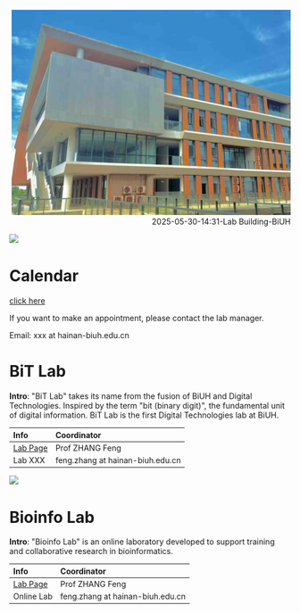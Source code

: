 
<p align="right">
  <img src="/img/20250530_biuh_lab_small.jpeg" width="500">
  <br>
  2025-05-30-14:31-Lab Building-BiUH
</p>


<img src="https://fzhang.bioinfo-lab.com/img/white.png" height="50">

# Calendar

[click here](https://teamup.com/ksy1ct75cfd56vxycg)

If you want to make an appointment, please contact the lab manager.

Email: xxx at hainan-biuh.edu.cn


# BiT Lab

<b>Intro</b>: "BiT Lab" takes its name from the fusion of BiUH and Digital Technologies. 
Inspired by the term "bit (binary digit)", the fundamental unit of digital information.
BiT Lab is the first Digital Technologies lab at BiUH.

| Info | Coordinator |
|:---------|:---------|
| [Lab Page](/bitlab) | Prof ZHANG Feng |
| Lab XXX | feng.zhang at hainan-biuh.edu.cn |


<img src="https://fzhang.bioinfo-lab.com/img/white.png" height="50">


# Bioinfo Lab

<b>Intro</b>: "Bioinfo Lab" is an online laboratory developed to support training and collaborative research in bioinformatics.

| Info | Coordinator |
|:---------|:---------|
| [Lab Page](https://www.bioinfo-lab.com/) | Prof ZHANG Feng |
| Online Lab | feng.zhang at hainan-biuh.edu.cn |





<br><br><br><br><br>
<br><br><br><br><br>
<br><br><br><br><br>
<br><br><br><br><br>
<br><br><br><br><br>





